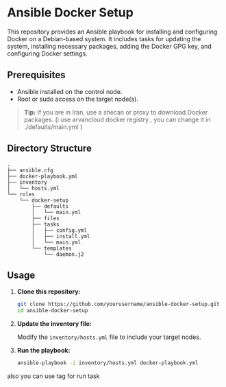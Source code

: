 # Ansible Docker Setup

This repository provides an Ansible playbook for installing and configuring Docker on a Debian-based system. It includes tasks for updating the system, installing necessary packages, adding the Docker GPG key, and configuring Docker settings.

## Prerequisites

- Ansible installed on the control node.
- Root or sudo access on the target node(s).

> **Tip:** If you are in Iran, use a shecan or proxy to download Docker packages. (i use arvancloud docker registry , you can change it in ./defaults/main.yml )

## Directory Structure

```plaintext
.
├── ansible.cfg
├── docker-playbook.yml
├── inventory
│   └── hosts.yml
└── roles
    └── docker-setup
        ├── defaults
        │   └── main.yml
        ├── files
        ├── tasks
        │   ├── config.yml
        │   ├── install.yml
        │   └── main.yml
        └── templates
            └── daemon.j2
```

## Usage

1. **Clone this repository:**

    ```bash
    git clone https://github.com/yourusername/ansible-docker-setup.git
    cd ansible-docker-setup
    ```

2. **Update the inventory file:**

    Modify the `inventory/hosts.yml` file to include your target nodes.

3. **Run the playbook:**

    ```bash
    ansible-playbook -i inventory/hosts.yml docker-playbook.yml
    ```
also you can use tag for run task